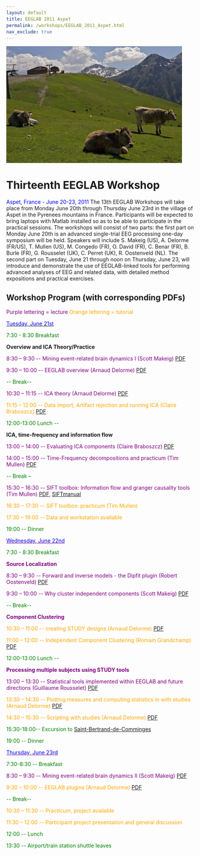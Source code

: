 ```yaml
---
layout: default
title: EEGLAB 2011 Aspet
permalink: /workshops/EEGLAB_2011_Aspet.html
nav_exclude: true
---
```


![250px\|thumb\|right\|upright=2.5\|Cows breeding in the Pyrenees moutain range](/assets/images/Cow-breeds.jpg)


Thirteenth EEGLAB Workshop
==========================

<span style="color: blue">Aspet, France - June 20-23, 2011</span>
The 13th EEGLAB Workshops will take place from Monday June 20th through
Thursday June 23rd in the village of Aspet in the Pyrenees mountains in
France. Participants will be expected to bring laptops with Matlab
installed so as to be able to participate in the practical sessions. The
workshops will consist of two parts: the first part on Monday June 20th
is an advanced single-trial EEG processing one-day symposium will be
held. Speakers will include S. Makeig (US), A. Delorme (FR/US), T.
Mullen (US), M. Congedo (FR), O. David (FR), C. Benar (FR), B. Burle
(FR), G. Rousselet (UK), C. Perret (UK), R. Oostenveld (NL). The second
part on Tuesday, June 21 through noon on Thursday, June 23, will
introduce and demonstrate the use of EEGLAB-linked tools for performing
advanced analyses of EEG and related data, with detailed method
expositions and practical exercises.

Workshop Program (with corresponding PDFs)
------------------------------------------

<span style="color: purple">Purple lettering = lecture</span>
<span style="color: orange">Orange lettering = tutorial</span>


<u><span style="color: blue">Tuesday, June 21st</span></u>


<span style="color: green">7:30 - 8:30 Breakfast</span>

<!-- -->


**Overview and ICA Theory/Practice**


<span style="color: purple">8:30 – 9:30 -- Mining event-related brain dynamics I (Scott Makeig)</span> [PDF](https://sccn.ucsd.edu/githubwiki/files/eeglab2011_sm_mining_brain_dynamics.pdf)

<span style="color: purple">9:30 – 10:00 -- EEGLAB overview (Arnaud Delorme)</span> [PDF](https://sccn.ucsd.edu/githubwiki/files/eeglab2011_ad_eeglab_overview.pdf)

<span style="color: green">-- Break--</span>

<span style="color: purple">10:30 – 11:15 -- ICA theory (Arnaud Delorme)</span>
[PDF](https://sccn.ucsd.edu/githubwiki/files/eeglab2011_ad_lecture_ica.pdf)

<span style="color: orange">11:15 – 12:00 -- Data import, Artifact rejection and running ICA (Claire Braboszcz)</span>
[PDF](https://sccn.ucsd.edu/githubwiki/files/eeglab2011_cb_evaluate_ic.pdf)
<!-- -->


<span style="color: green">12:00-13:00 Lunch --</span>

<!-- -->


**ICA, time-frequency and information flow**


<span style="color: purple">13:00 – 14:00 -- Evaluating ICA components (Claire Braboszcz)</span>
[PDF](https://sccn.ucsd.edu/githubwiki/files/eeglab2011_cb_evaluate_ic.pdf)

<font color = purple>14:00 – 15:00 -- Time-Frequency decompositions and
practicum (Tim Mullen)</span>
[PDF](https://sccn.ucsd.edu/githubwiki/files/eeglab2011_tm_time_frequency.pdf)
<!-- -->



<span style="color: green">-- Break –</span>

<!-- -->



<span style="color: purple">15:30 – 16:30 -- SIFT toolbox: Information flow and granger causality tools (Tim Mullen)</span>
[PDF](https://sccn.ucsd.edu/githubwiki/files/eeglab2011_tm_sift.pdf), [SIFTmanual](https://sccn.ucsd.edu/githubwiki/files/eeglab2011_tm_sift.pdf)

<span style="color: orange">16:30 – 17:30 -- SIFT toolbox: practicum (Tim Mullen)</span>

<!-- -->



<span style="color: orange">17:30 – 19:00 -- Data and workstation available</span>

<!-- -->


<span style="color: green">19:00 -- Dinner</span>

<u><span style="color: blue">Wednesday, June 22nd</span></u>


<span style="color: green">7:30 - 8:30 Breakfast</span>

<!-- -->


**Source Localization**


<span style="color: purple">8:30 – 9:30 -- Forward and inverse models - the Dipfit plugin (Robert Oostenveld)</span>
[PDF](https://sccn.ucsd.edu/githubwiki/files/eeglab2011_ro_source_modeling.pdf)

<span style="color: purple">9:30 – 10:00 -- Why cluster independent components (Scott Makeig)</span>
[PDF](https://sccn.ucsd.edu/githubwiki/files/eeglab2011_sm_why_cluster.pdf)
<!-- -->



<span style="color: green">-- Break--</span>

<!-- -->


**Component Clustering**


<span style="color: orange">10:30 – 11:00 -- creating STUDY designs (Arnaud Delorme)</span> [PDF](https://sccn.ucsd.edu/githubwiki/files/eeglab2011_ad_study_design.pdf)

<span style="color:  orange">11:00 – 12:00 -- Independent Component Clustering (Romain Grandchamp)</span> [PDF](https://sccn.ucsd.edu/githubwiki/files/eeglab2011_rm_study_clustering.pdf)
<!-- -->


<span style="color: green">12:00-13:00 Lunch --</span>

<!-- -->


**Processing multiple subjects using STUDY tools**


<span style="color: purple">13:00 – 13:30 -- Statistical tools implemented within EEGLAB and future directions (Guillaume Rousselet)</span>
[PDF](https://sccn.ucsd.edu/githubwiki/files/11_aspet_eeglab_statistics.pdf)

<span style="color: orange">13:30 – 14:30 -- Plotting measures and computing statistics in with studies (Arnaud Delorme)</span>
[PDF](https://sccn.ucsd.edu/githubwiki/files/eeglab2011_ad_study_plot_stats.pdf)

<span style="color: orange">14:30 – 15:30 -- Scripting with studies (Arnaud Delorme)</span>
[PDF](https://sccn.ucsd.edu/githubwiki/files/eeglab2011_ad_study_advanced_and_scripts.pdf)
<!-- -->


<span style="color: green">15:30-18:00-- Excursion to [Saint-Bertrand-de-Comminges](http://en.wikipedia.org/wiki/Saint-Bertrand-de-Comminges)</span>

<!-- -->


<span style="color: green">19:00 -- Dinner </span>

<u><span style="color: blue">Thursday, June 23rd</span></u>


<span style="color: green">7:30-8:30 -- Breakfast</span>

<!-- -->



<span style="color: purple">8:30 – 9:30 -- Mining event-related brain dynamics II (Scott Makeig)</span>
[PDF](https://sccn.ucsd.edu/githubwiki/files/eeglab2011_sm_mining_brain_dynamics2.pdf)

<span style="color: orange">9:30 – 10:00 -- EEGLAB plugins (Arnaud Delorme)</span>
[PDF](https://sccn.ucsd.edu/githubwiki/files/eeglab2011_ad_eeglab_plugins.pdf)
<!-- -->



<span style="color: green">-- Break--</span>

<!-- -->



<span style="color: orange">10:30 – 11:30 -- Practicum, project available</span>

<span style="color: orange">11:30 – 12:00 -- Participant project presentation and general discussion</span>

<!-- -->


<span style="color: green">12:00 -- Lunch</span>

<!-- -->


<span style="color: green">13:30 -- Airport/train station shuttle leaves</span>


